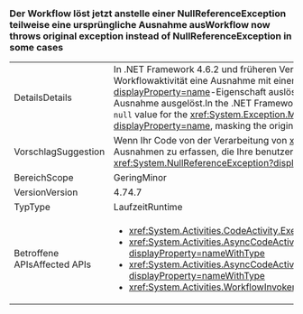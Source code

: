 ### <a name="workflow-now-throws-original-exception-instead-of-nullreferenceexception-in-some-cases"></a><span data-ttu-id="d996f-101">Der Workflow löst jetzt anstelle einer NullReferenceException teilweise eine ursprüngliche Ausnahme aus</span><span class="sxs-lookup"><span data-stu-id="d996f-101">Workflow now throws original exception instead of NullReferenceException in some cases</span></span>

|   |   |
|---|---|
|<span data-ttu-id="d996f-102">Details</span><span class="sxs-lookup"><span data-stu-id="d996f-102">Details</span></span>|<span data-ttu-id="d996f-103">In .NET Framework 4.6.2 und früheren Versionen löst die System.Activities-Workflowruntime eine <code>null</code> aus, wenn die Execute-Methode einer Workflowaktivität eine Ausnahme mit einem <xref:System.Exception.Message>-Wert für die <xref:System.NullReferenceException?displayProperty=name>-Eigenschaft auslöst, wodurch die ursprüngliche Ausnahme maskiert wird. In .NET Framework 4.7 wird die zuvor maskierte Ausnahme ausgelöst.</span><span class="sxs-lookup"><span data-stu-id="d996f-103">In the .NET Framework 4.6.2 and earlier versions, when the Execute method of a workflow activity throws an exception with a <code>null</code> value for the <xref:System.Exception.Message> property, the System.Activities Workflow runtime throws a <xref:System.NullReferenceException?displayProperty=name>, masking the original exception.In the .NET Framework 4.7, the previously masked exception is thrown.</span></span>|
|<span data-ttu-id="d996f-104">Vorschlag</span><span class="sxs-lookup"><span data-stu-id="d996f-104">Suggestion</span></span>|<span data-ttu-id="d996f-105">Wenn Ihr Code von der Verarbeitung von <xref:System.NullReferenceException?displayProperty=name> abhängig ist, ändern Sie diesen, um die Ausnahmen zu erfassen, die Ihre benutzerdefinierten Aktivitäten auslösen könnten.</span><span class="sxs-lookup"><span data-stu-id="d996f-105">If your code relies on handling the <xref:System.NullReferenceException?displayProperty=name>, change it to catch the exceptions that could be thrown from your custom activities.</span></span>|
|<span data-ttu-id="d996f-106">Bereich</span><span class="sxs-lookup"><span data-stu-id="d996f-106">Scope</span></span>|<span data-ttu-id="d996f-107">Gering</span><span class="sxs-lookup"><span data-stu-id="d996f-107">Minor</span></span>|
|<span data-ttu-id="d996f-108">Version</span><span class="sxs-lookup"><span data-stu-id="d996f-108">Version</span></span>|<span data-ttu-id="d996f-109">4.7</span><span class="sxs-lookup"><span data-stu-id="d996f-109">4.7</span></span>|
|<span data-ttu-id="d996f-110">Typ</span><span class="sxs-lookup"><span data-stu-id="d996f-110">Type</span></span>|<span data-ttu-id="d996f-111">Laufzeit</span><span class="sxs-lookup"><span data-stu-id="d996f-111">Runtime</span></span>|
|<span data-ttu-id="d996f-112">Betroffene APIs</span><span class="sxs-lookup"><span data-stu-id="d996f-112">Affected APIs</span></span>|<ul><li><xref:System.Activities.CodeActivity.Execute(System.Activities.CodeActivityContext)?displayProperty=nameWithType></li><li><xref:System.Activities.AsyncCodeActivity.BeginExecute(System.Activities.AsyncCodeActivityContext,System.AsyncCallback,System.Object)?displayProperty=nameWithType></li><li><xref:System.Activities.AsyncCodeActivity%601.BeginExecute(System.Activities.AsyncCodeActivityContext,System.AsyncCallback,System.Object)?displayProperty=nameWithType></li><li><xref:System.Activities.WorkflowInvoker.Invoke?displayProperty=nameWithType></li></ul>|

